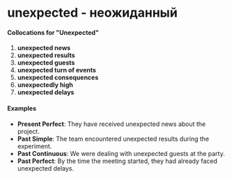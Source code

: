 # unexpected - неожиданный

#### Collocations for "Unexpected"

1. **unexpected news**
2. **unexpected results**
3. **unexpected guests**
4. **unexpected turn of events**
5. **unexpected consequences**
6. **unexpectedly high**
7. **unexpected delays**

#### Examples

- **Present Perfect**: They have received unexpected news about the project.
- **Past Simple**: The team encountered unexpected results during the experiment.
- **Past Continuous**: We were dealing with unexpected guests at the party.
- **Past Perfect**: By the time the meeting started, they had already faced unexpected delays.